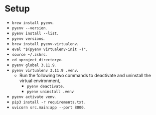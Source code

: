 # Setup
- `brew install pyenv`.
- `pyenv --version`.
- `pyenv install --list`.
- `pyenv versions`.
- `brew install pyenv-virtualenv`.
- `eval "$(pyenv virtualenv-init -)"`.
- `source ~/.zshrc`.
- `cd <project_directory>`.
- `pyenv global 3.11.9`.
- `pyenv virtualenv 3.11.9 .venv`.
	- Run the following two commands to deactivate and uninstall the virtual environment,
		- `pyenv deactivate`.
		- `pyenv uninstall .venv`
- `pyenv activate venv`.
- `pip3 install -r requirements.txt`.
- `uvicorn src.main:app --port 8000`.
